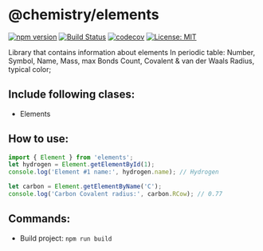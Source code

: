 # @chemistry/elements

[![npm version](https://badge.fury.io/js/%40chemistry%2Felements.svg)](https://badge.fury.io/js/%40chemistry%2Felements)
[![Build Status](https://travis-ci.com/chemistry/chem-js-lib.svg?branch=master)](https://travis-ci.org/chemistry/chem-js-lib)
[![codecov](https://codecov.io/gh/chemistry/chem-js-lib/branch/master/graph/badge.svg)](https://codecov.io/gh/chemistry/chem-js-lib)
[![License: MIT](https://img.shields.io/badge/License-MIT-yellow.svg)](https://opensource.org/licenses/MIT)

Library that contains information about elements In periodic table: Number, Symbol, Name, Mass, max Bonds Count, Covalent & van der Waals Radius, typical color;


## Include following clases:
  * Elements

## How to use:
```javascript
import { Element } from 'elements';
let hydrogen = Element.getElementById(1);
console.log('Element #1 name:', hydrogen.name); // Hydrogen

let carbon = Element.getElementByName('C');
console.log('Carbon Covalent radius:', carbon.RCow); // 0.77
```
## Commands:
  * Build project: `npm run build`
